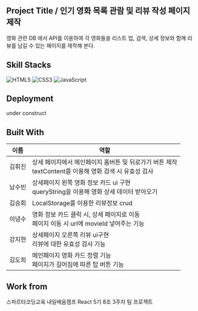 ## Project Title / 인기 영화 목록 관람 및 리뷰 작성 페이지 제작
영화 관련 DB 에서 API를 이용하여 각 영화들을 리스트 업, 검색, 상세 정보와 함께 리뷰를 남길 수 있는 페이지를 제작해 본다.


## Skill Stacks 
![HTML5](https://img.shields.io/badge/HTML5-E34F26?style=for-the-badge&logo=html5&logoColor=white) ![CSS3](https://img.shields.io/badge/CSS3-1572B6?style=for-the-badge&logo=css3&logoColor=white) ![JavaScript](https://img.shields.io/badge/JavaScript-323330?style=for-the-badge&logo=javascript&logoColor=F7DF1E)


## Deployment
under construct


## Built With
| 이름 | 역할 |
| -- | -- |
| 김휘진 | 상세 페이지에서 메인페이지 홈버튼 및 뒤로가기 버튼 제작 <br/>textContent를 이용해 영화 검색 시 유효성 검사 |
| 남수빈 | 상세페이지 왼쪽 영화 정보 카드 ui 구현<br/>queryString을 이용해 영화 상세 데이터 받아오기 |
| 김승회 | LocalStorage를 이용한 리뷰정보 crud |
| 이녕수 | 영화 정보 카드 클릭 시, 상세 페이지로 이동<br/>페이지 이동 시 url에 movieId 넣어주는 기능 |
| 강지현 | 상세페이지 오른쪽 리뷰 ui구현<br/>리뷰에 대한 유효성 검사 기능 |
| 김도희 | 메인페이지 영화 카드 정렬 기능<br/>페이지가 길어짐에 따른 탑 버튼 기능 |


## Work from
스파르타코딩교육 내일배움캠프 React 5기 8조 3주차 팀 프로젝트 
